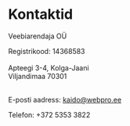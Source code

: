 # Kontaktid
Veebiarendaja OÜ

Registrikood: 14368583
</br>
</br>
Apteegi 3-4, Kolga-Jaani</br>
Viljandimaa 70301 </br>
</br>

E-posti aadress: kaido@webpro.ee

Telefon: +372 5353 3822